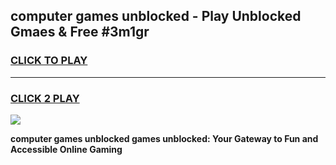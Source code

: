 
## computer games unblocked - Play Unblocked Gmaes & Free #3m1gr
<h3>
<a href="https://news.freeplayer.one?title=computer_games_unblocked&ref=24F">CLICK TO PLAY</a></h3>
<hr>

<h3>
<a href="https://news.freeplayer.one?title=computer_games_unblocked&ref=24F">CLICK 2 PLAY</a>
  
</h3>

<a href="https://news.freeplayer.one?title=computer_games_unblocked&ref=24F/"><img src="https://clearcache.store/games.png"></a>


**computer games unblocked games unblocked: Your Gateway to Fun and Accessible Online Gaming**
